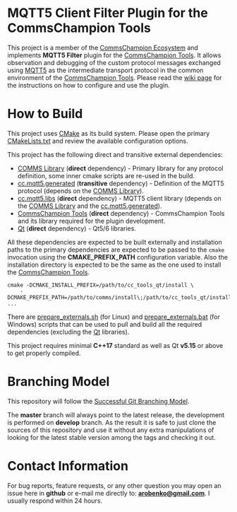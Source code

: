 # MQTT5 Client Filter Plugin for the CommsChampion Tools
This project is a member of the [CommsChampion Ecosystem](https://commschamp.github.io/) and implements
**MQTT5 Filter** plugin for the [CommsChampion Tools](https://github.com/commschamp/cc_tools_qt). It
allows observation and debugging of the custom protocol messages exchanged using
[MQTT5](https://docs.oasis-open.org/mqtt/mqtt/v5.0/mqtt-v5.0.html) as the intermediate transport protocol in the common
environment of the [CommsChampion Tools](https://github.com/commschamp/cc_tools_qt).
Please read the [wiki page](https://github.com/commschamp/cc.mqtt5_client_filter.cc_tools_plugin/wiki) for the instructions on
how to configure and use the plugin.

# How to Build
This project uses [CMake](https://cmake.org/) as its build system. Please open the primary
[CMakeLists.txt](CMakeLists.txt) and review the available configuration options.

This project has the following direct and transitive external dependencies:

- [COMMS Library](https://github.com/commschamp/comms) (**direct** dependency) - Primary library for any protocol definition, some inner cmake scripts are re-used in the build.
- [cc.mqtt5.generated](https://github.com/commschamp/cc.mqtt5.generated) (**transitive** dependency) - Definition of the MQTT5 protocol (depends on the [COMMS Library](https://github.com/commschamp/comms)).
- [cc.mqtt5.libs](https://github.com/commschamp/cc.mqtt5.generated) (**direct** dependency) - MQTT5 client library (depends on the
[COMMS Library](https://github.com/commschamp/comms) and the [cc.mqtt5.generated](https://github.com/commschamp/cc.mqtt5.generated)).
- [CommsChampion Tools](https://github.com/commschamp/cc.mqtt5.generated) (**direct** dependency) - CommsChampion Tools and its library required for the plugin development.
- [Qt](https://www.qt.io/) (**direct** dependency) - Qt5/6 libraries.


All these dependencies are expected to be built externally and installation paths to the primary dependencies are 
expected to be passed to the `cmake` invocation
using the **CMAKE_PREFIX_PATH** configuration variable. Also the installation directory is expected to be the same as 
the one used to install the [CommsChampion Tools](https://github.com/commschamp/cc_tools_qt).
```
cmake -DCMAKE_INSTALL_PREFIX=/path/to/cc_tools_qt/install \
    -DCMAKE_PREFIX_PATH=/path/to/comms/install\;/path/to/cc_tools_qt/install\;/path/to/cc.mqtt5.libs ...
```

There are [prepare_externals.sh](script/prepare_externals.sh) (for Linux) and 
[prepare_externals.bat](script/prepare_externals.bat) (for Windows)
scripts that can be used to pull and build all the required dependencies (excluding the [Qt](https://www.qt.io/) libraries).

This project requires minimal **C++17** standard as well as Qt **v5.15** or above to get properly compiled.

# Branching Model
This repository will follow the
[Successful Git Branching Model](http://nvie.com/posts/a-successful-git-branching-model/).

The **master** branch will always point to the latest release, the
development is performed on **develop** branch. As the result it is safe
to just clone the sources of this repository and use it without
any extra manipulations of looking for the latest stable version among the tags and
checking it out.

# Contact Information
For bug reports, feature requests, or any other question you may open an issue
here in **github** or e-mail me directly to: **arobenko@gmail.com**. I usually
respond within 24 hours.
